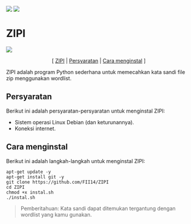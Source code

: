 ![](https://img.shields.io/badge/Dibuat%20menggunakan%20-Python3%20-blue)
![](https://img.shields.io/badge/Pemeliharaan%20-Iya%20-lightgreen)

# ZIPI

![](https://github.com/FII14/ZIPI/blob/main/gambar/20230212_013520.jpg)

<p align="center">
  [ <a href="https://github.com/FII14/ZIPI#zipi">ZIPI</a> | <a href="https://github.com/FII14/ZIPI#Persyaratan">Persyaratan</a> | <a href="https://github.com/FII14/ZIPI#cara-menginstal">Cara menginstal</a> ]
</p>

ZIPI adalah program Python sederhana untuk memecahkan kata sandi file zip menggunakan wordlist.

## Persyaratan

Berikut ini adalah persyaratan-persyaratan untuk menginstal ZIPI:

- Sistem operasi Linux Debian (dan keturunannya).
- Koneksi internet.

## Cara menginstal

Berikut ini adalah langkah-langkah untuk menginstal ZIPI:

```
apt-get update -y
apt-get install git -y
git clone https://github.com/FII14/ZIPI
cd ZIPI
chmod +x instal.sh
./instal.sh
```

> Pemberitahuan: Kata sandi dapat ditemukan tergantung dengan wordlist yang kamu gunakan.
